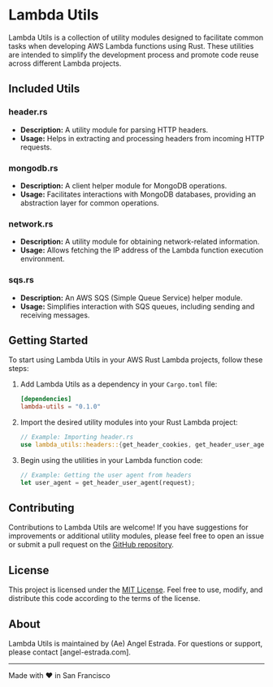 # Lambda Utils

Lambda Utils is a collection of utility modules designed to facilitate common tasks when developing AWS Lambda functions using Rust. These utilities are intended to simplify the development process and promote code reuse across different Lambda projects.

## Included Utils

### header.rs
- **Description:** A utility module for parsing HTTP headers.
- **Usage:** Helps in extracting and processing headers from incoming HTTP requests.

### mongodb.rs
- **Description:** A client helper module for MongoDB operations.
- **Usage:** Facilitates interactions with MongoDB databases, providing an abstraction layer for common operations.

### network.rs
- **Description:** A utility module for obtaining network-related information.
- **Usage:** Allows fetching the IP address of the Lambda function execution environment.

### sqs.rs
- **Description:** An AWS SQS (Simple Queue Service) helper module.
- **Usage:** Simplifies interaction with SQS queues, including sending and receiving messages.

## Getting Started
To start using Lambda Utils in your AWS Rust Lambda projects, follow these steps:

1. Add Lambda Utils as a dependency in your `Cargo.toml` file:

    ```toml
    [dependencies]
    lambda-utils = "0.1.0"
    ```

2. Import the desired utility modules into your Rust Lambda project:

    ```rust
    // Example: Importing header.rs
    use lambda_utils::headers::{get_header_cookies, get_header_user_agent};
    ```

3. Begin using the utilities in your Lambda function code:

    ```rust
    // Example: Getting the user agent from headers
    let user_agent = get_header_user_agent(request);
    ```

## Contributing
Contributions to Lambda Utils are welcome! If you have suggestions for improvements or additional utility modules, please feel free to open an issue or submit a pull request on the [GitHub repository](https://github.com/MadeByAe/lambda-utils).

## License
This project is licensed under the [MIT License](LICENSE.md). Feel free to use, modify, and distribute this code according to the terms of the license.

## About
Lambda Utils is maintained by (Ae) Angel Estrada. For questions or support, please contact [angel-estrada.com].

---

Made with ❤️ in San Francisco
